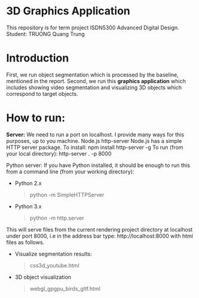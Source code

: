 # 3D Graphics Application

This repository is for term project ISDN5300 Advanced Digital Design.
Student: TRUONG Quang Trung


# Introduction

First, we run object segmentation which is processed by the baseline, mentioned in the report. 
Second, we run this **graphics application** which includes showing video segmentation and visualizing 3D objects which correspond to target objects.

# How to run:
**Server:** We need to run a port on localhost. I provide many ways for this purposes, up to you machine.
Node.js http-server
Node.js has a simple HTTP server package. To install: npm install http-server -g
To run (from your local directory): http-server . -p 8000
 
Python server: If you have Python installed, it should be enough to run this from a command line (from your working directory):
- Python 2.x
	>python -m SimpleHTTPServer
 
- Python 3.x
	>python -m http.server
 
This will serve files from the current rendering project directory at localhost under port 8000, i.e in the address bar type: http://localhost:8000 with html files as follows.

- Visualize segmentation results:
	>css3d_youtube.html
- 3D object visualization
	>webgl_gpgpu_birds_gltf.html
